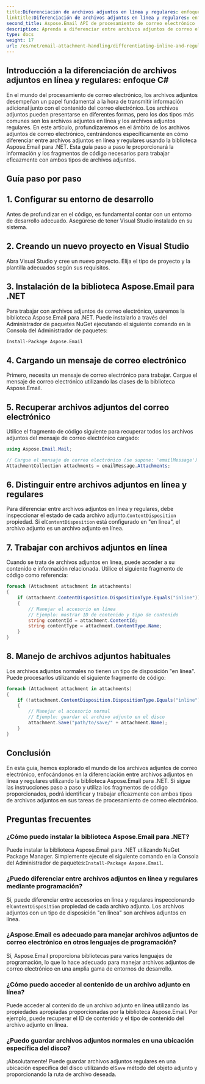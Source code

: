 ```yaml
---
title:Diferenciación de archivos adjuntos en línea y regulares: enfoque C#
linktitle:Diferenciación de archivos adjuntos en línea y regulares: enfoque C#
second_title: Aspose.Email API de procesamiento de correo electrónico .NET
description: Aprenda a diferenciar entre archivos adjuntos de correo electrónico regulares y en línea utilizando Aspose.Email para .NET. Guía completa con ejemplos de código.
type: docs
weight: 17
url: /es/net/email-attachment-handling/differentiating-inline-and-regular-attachments-csharp-approach/
---
```


## Introducción a la diferenciación de archivos adjuntos en línea y regulares: enfoque C#

En el mundo del procesamiento de correo electrónico, los archivos adjuntos desempeñan un papel fundamental a la hora de transmitir información adicional junto con el contenido del correo electrónico. Los archivos adjuntos pueden presentarse en diferentes formas, pero los dos tipos más comunes son los archivos adjuntos en línea y los archivos adjuntos regulares. En este artículo, profundizaremos en el ámbito de los archivos adjuntos de correo electrónico, centrándonos específicamente en cómo diferenciar entre archivos adjuntos en línea y regulares usando la biblioteca Aspose.Email para .NET. Esta guía paso a paso le proporcionará la información y los fragmentos de código necesarios para trabajar eficazmente con ambos tipos de archivos adjuntos.

## Guía paso por paso

## 1. Configurar su entorno de desarrollo

Antes de profundizar en el código, es fundamental contar con un entorno de desarrollo adecuado. Asegúrese de tener Visual Studio instalado en su sistema.

## 2. Creando un nuevo proyecto en Visual Studio

Abra Visual Studio y cree un nuevo proyecto. Elija el tipo de proyecto y la plantilla adecuados según sus requisitos.

## 3. Instalación de la biblioteca Aspose.Email para .NET

Para trabajar con archivos adjuntos de correo electrónico, usaremos la biblioteca Aspose.Email para .NET. Puede instalarlo a través del Administrador de paquetes NuGet ejecutando el siguiente comando en la Consola del Administrador de paquetes:

```bash
Install-Package Aspose.Email
```

## 4. Cargando un mensaje de correo electrónico

Primero, necesita un mensaje de correo electrónico para trabajar. Cargue el mensaje de correo electrónico utilizando las clases de la biblioteca Aspose.Email.

## 5. Recuperar archivos adjuntos del correo electrónico

Utilice el fragmento de código siguiente para recuperar todos los archivos adjuntos del mensaje de correo electrónico cargado:

```csharp
using Aspose.Email.Mail;

// Cargue el mensaje de correo electrónico (se supone: 'emailMessage')
AttachmentCollection attachments = emailMessage.Attachments;
```

## 6. Distinguir entre archivos adjuntos en línea y regulares

Para diferenciar entre archivos adjuntos en línea y regulares, debe inspeccionar el estado de cada archivo adjunto.`ContentDisposition` propiedad. Si el`ContentDisposition` está configurado en "en línea", el archivo adjunto es un archivo adjunto en línea.

## 7. Trabajar con archivos adjuntos en línea

Cuando se trata de archivos adjuntos en línea, puede acceder a su contenido e información relacionada. Utilice el siguiente fragmento de código como referencia:

```csharp
foreach (Attachment attachment in attachments)
{
    if (attachment.ContentDisposition.DispositionType.Equals("inline"))
    {
        // Manejar el accesorio en línea
        // Ejemplo: mostrar ID de contenido y tipo de contenido
        string contentId = attachment.ContentId;
        string contentType = attachment.ContentType.Name;
    }
}
```

## 8. Manejo de archivos adjuntos habituales

Los archivos adjuntos normales no tienen un tipo de disposición "en línea". Puede procesarlos utilizando el siguiente fragmento de código:

```csharp
foreach (Attachment attachment in attachments)
{
    if (!attachment.ContentDisposition.DispositionType.Equals("inline"))
    {
        // Manejar el accesorio normal
        // Ejemplo: guardar el archivo adjunto en el disco
        attachment.Save("path/to/save/" + attachment.Name);
    }
}
```

## Conclusión

En esta guía, hemos explorado el mundo de los archivos adjuntos de correo electrónico, enfocándonos en la diferenciación entre archivos adjuntos en línea y regulares utilizando la biblioteca Aspose.Email para .NET. Si sigue las instrucciones paso a paso y utiliza los fragmentos de código proporcionados, podrá identificar y trabajar eficazmente con ambos tipos de archivos adjuntos en sus tareas de procesamiento de correo electrónico.

## Preguntas frecuentes

### ¿Cómo puedo instalar la biblioteca Aspose.Email para .NET?

 Puede instalar la biblioteca Aspose.Email para .NET utilizando NuGet Package Manager. Simplemente ejecute el siguiente comando en la Consola del Administrador de paquetes:`Install-Package Aspose.Email`.

### ¿Puedo diferenciar entre archivos adjuntos en línea y regulares mediante programación?

 Sí, puede diferenciar entre accesorios en línea y regulares inspeccionando el`ContentDisposition` propiedad de cada archivo adjunto. Los archivos adjuntos con un tipo de disposición "en línea" son archivos adjuntos en línea.

### ¿Aspose.Email es adecuado para manejar archivos adjuntos de correo electrónico en otros lenguajes de programación?

Sí, Aspose.Email proporciona bibliotecas para varios lenguajes de programación, lo que lo hace adecuado para manejar archivos adjuntos de correo electrónico en una amplia gama de entornos de desarrollo.

### ¿Cómo puedo acceder al contenido de un archivo adjunto en línea?

Puede acceder al contenido de un archivo adjunto en línea utilizando las propiedades apropiadas proporcionadas por la biblioteca Aspose.Email. Por ejemplo, puede recuperar el ID de contenido y el tipo de contenido del archivo adjunto en línea.

### ¿Puedo guardar archivos adjuntos normales en una ubicación específica del disco?

 ¡Absolutamente! Puede guardar archivos adjuntos regulares en una ubicación específica del disco utilizando el`Save` método del objeto adjunto y proporcionando la ruta de archivo deseada.